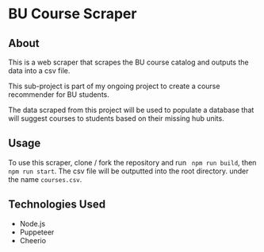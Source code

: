 # BU Course Scraper

## About

This is a web scraper that scrapes the BU course catalog and outputs the data into a csv file.

This sub-project is part of my ongoing project to create a course recommender for BU students.

The data scraped from this project will be used to populate a database that will suggest courses to students based on their missing hub units.

## Usage

To use this scraper, clone / fork the repository and run `
npm run build`, then `npm run start`. The csv file will be outputted into the root directory. under the name `courses.csv`.

## Technologies Used

- Node.js
- Puppeteer
- Cheerio

